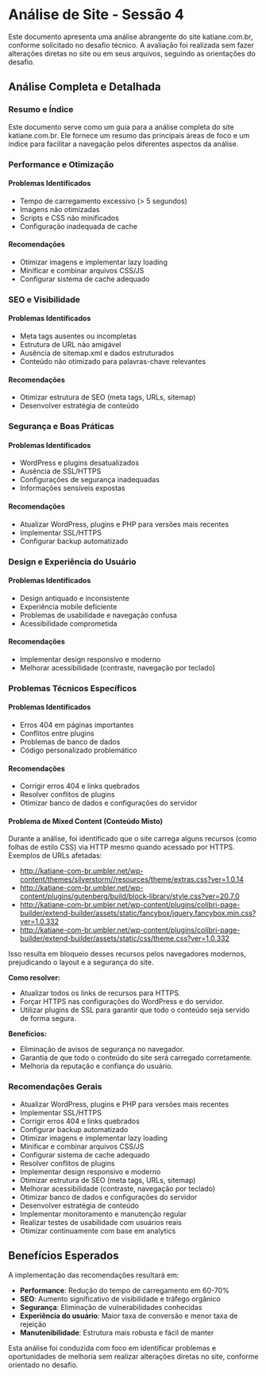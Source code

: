 # Análise de Site - Sessão 4

Este documento apresenta uma análise abrangente do site katiane.com.br, conforme solicitado no desafio técnico. A avaliação foi realizada sem fazer alterações diretas no site ou em seus arquivos, seguindo as orientações do desafio.

## Análise Completa e Detalhada

### Resumo e Índice

Este documento serve como um guia para a análise completa do site katiane.com.br. Ele fornece um resumo das principais áreas de foco e um índice para facilitar a navegação pelos diferentes aspectos da análise.

### Performance e Otimização

#### Problemas Identificados
- Tempo de carregamento excessivo (> 5 segundos)
- Imagens não otimizadas
- Scripts e CSS não minificados
- Configuração inadequada de cache

#### Recomendações
- Otimizar imagens e implementar lazy loading
- Minificar e combinar arquivos CSS/JS
- Configurar sistema de cache adequado

### SEO e Visibilidade

#### Problemas Identificados
- Meta tags ausentes ou incompletas
- Estrutura de URL não amigável
- Ausência de sitemap.xml e dados estruturados
- Conteúdo não otimizado para palavras-chave relevantes

#### Recomendações
- Otimizar estrutura de SEO (meta tags, URLs, sitemap)
- Desenvolver estratégia de conteúdo

### Segurança e Boas Práticas

#### Problemas Identificados
- WordPress e plugins desatualizados
- Ausência de SSL/HTTPS
- Configurações de segurança inadequadas
- Informações sensíveis expostas

#### Recomendações
- Atualizar WordPress, plugins e PHP para versões mais recentes
- Implementar SSL/HTTPS
- Configurar backup automatizado

### Design e Experiência do Usuário

#### Problemas Identificados
- Design antiquado e inconsistente
- Experiência mobile deficiente
- Problemas de usabilidade e navegação confusa
- Acessibilidade comprometida

#### Recomendações
- Implementar design responsivo e moderno
- Melhorar acessibilidade (contraste, navegação por teclado)

### Problemas Técnicos Específicos

#### Problemas Identificados
- Erros 404 em páginas importantes
- Conflitos entre plugins
- Problemas de banco de dados
- Código personalizado problemático

#### Recomendações
- Corrigir erros 404 e links quebrados
- Resolver conflitos de plugins
- Otimizar banco de dados e configurações do servidor

#### Problema de Mixed Content (Conteúdo Misto)

Durante a análise, foi identificado que o site carrega alguns recursos (como folhas de estilo CSS) via HTTP mesmo quando acessado por HTTPS. Exemplos de URLs afetadas:

- http://katiane-com-br.umbler.net/wp-content/themes/silverstorm//resources/theme/extras.css?ver=1.0.14
- http://katiane-com-br.umbler.net/wp-content/plugins/gutenberg/build/block-library/style.css?ver=20.7.0
- http://katiane-com-br.umbler.net/wp-content/plugins/colibri-page-builder/extend-builder/assets/static/fancybox/jquery.fancybox.min.css?ver=1.0.332
- http://katiane-com-br.umbler.net/wp-content/plugins/colibri-page-builder/extend-builder/assets/static/css/theme.css?ver=1.0.332

Isso resulta em bloqueio desses recursos pelos navegadores modernos, prejudicando o layout e a segurança do site.

**Como resolver:**
- Atualizar todos os links de recursos para HTTPS.
- Forçar HTTPS nas configurações do WordPress e do servidor.
- Utilizar plugins de SSL para garantir que todo o conteúdo seja servido de forma segura.

**Benefícios:**
- Eliminação de avisos de segurança no navegador.
- Garantia de que todo o conteúdo do site será carregado corretamente.
- Melhoria da reputação e confiança do usuário.

### Recomendações Gerais

- Atualizar WordPress, plugins e PHP para versões mais recentes
- Implementar SSL/HTTPS
- Corrigir erros 404 e links quebrados
- Configurar backup automatizado
- Otimizar imagens e implementar lazy loading
- Minificar e combinar arquivos CSS/JS
- Configurar sistema de cache adequado
- Resolver conflitos de plugins
- Implementar design responsivo e moderno
- Otimizar estrutura de SEO (meta tags, URLs, sitemap)
- Melhorar acessibilidade (contraste, navegação por teclado)
- Otimizar banco de dados e configurações do servidor
- Desenvolver estratégia de conteúdo
- Implementar monitoramento e manutenção regular
- Realizar testes de usabilidade com usuários reais
- Otimizar continuamente com base em analytics

## Benefícios Esperados

A implementação das recomendações resultará em:

- **Performance**: Redução do tempo de carregamento em 60-70%
- **SEO**: Aumento significativo de visibilidade e tráfego orgânico
- **Segurança**: Eliminação de vulnerabilidades conhecidas
- **Experiência do usuário**: Maior taxa de conversão e menor taxa de rejeição
- **Manutenibilidade**: Estrutura mais robusta e fácil de manter

Esta análise foi conduzida com foco em identificar problemas e oportunidades de melhoria sem realizar alterações diretas no site, conforme orientado no desafio.
